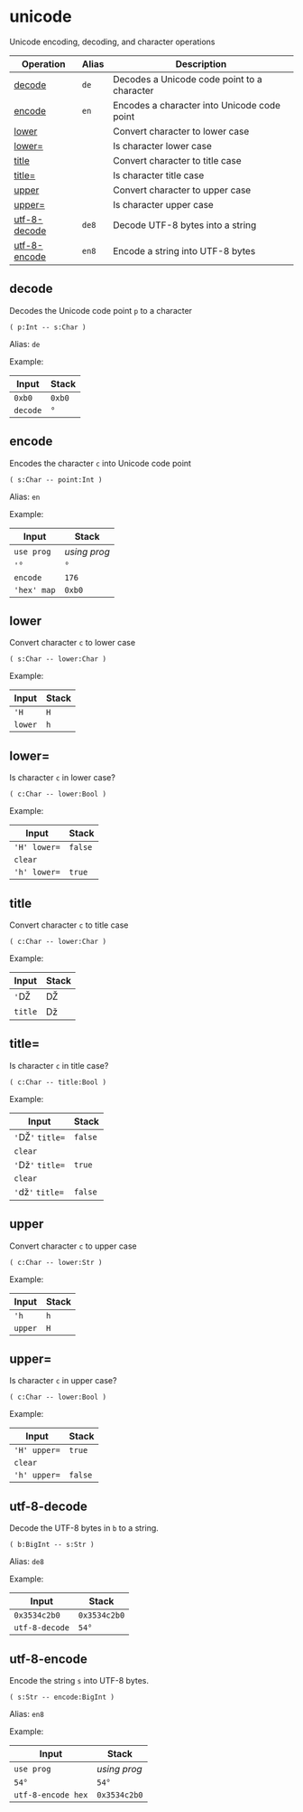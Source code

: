 # unicode

<!-- eval: use unicode -->

Unicode encoding, decoding, and character operations

<!-- index -->

| Operation                     | Alias | Description
|-------------------------------|-------|--------------
| [decode](#decode)             | `de`  | Decodes a Unicode code point to a character
| [encode](#encode)             | `en`  | Encodes a character into Unicode code point
| [lower](#lower)               |       | Convert character to lower case
| [lower=](#lower=)             |       | Is character lower case
| [title](#title)               |       | Convert character to title case
| [title=](#title=)             |       | Is character title case
| [upper](#upper)               |       | Convert character to upper case
| [upper=](#upper=)             |       | Is character upper case
| [utf-8-decode](#utf-8-decode) | `de8` | Decode UTF-8 bytes into a string
| [utf-8-encode](#utf-8-encode) | `en8` | Encode a string into UTF-8 bytes


## decode

Decodes the Unicode code point `p` to a character

    ( p:Int -- s:Char )

Alias: `de`

Example:

<!-- test: decode -->

| Input             | Stack
|-------------------|------------------
| `0xb0`            | `0xb0`
| `decode`          | `°`


## encode

Encodes the character `c` into Unicode code point

    ( s:Char -- point:Int )

Alias: `en`

Example:

<!-- test: encode -->

| Input             | Stack
|-------------------|------------------
| `use prog`        | *using prog*
| `'°`              | `°`
| `encode`          | `176`
| `'hex' map`       | `0xb0`


## lower

Convert character `c` to lower case

    ( s:Char -- lower:Char )

Example:

<!-- test: lower -->

| Input             | Stack
|-------------------|------------------
| `'H`              | `H`
| `lower`           | `h`


## lower=

Is character `c` in lower case?

    ( c:Char -- lower:Bool )

Example:

<!-- test: lower -->

| Input             | Stack
|-------------------|------------------
| `'H' lower=`      | `false`
| `clear`           |
| `'h' lower=`      | `true`


## title

Convert character `c` to title case

    ( c:Char -- lower:Char )

Example:

<!-- test: title -->

| Input             | Stack
|-------------------|------------------
| `'`Ǆ              | Ǆ
| `title`           | ǅ


## title=

Is character `c` in title case?

    ( c:Char -- title:Bool )

Example:

<!-- test: lower -->

| Input             | Stack
|-------------------|------------------
| `'`Ǆ`'` `title=`  | `false`
| `clear`           |
| `'`ǅ`'` `title=`  | `true`
| `clear`           |
| `'`ǆ`'` `title=`  | `false`


## upper

Convert character `c` to upper case

    ( c:Char -- lower:Str )

Example:

<!-- test: upper -->

| Input             | Stack
|-------------------|------------------
| `'h`              | `h`
| `upper`           | `H`


## upper=

Is character `c` in upper case?

    ( c:Char -- lower:Bool )

Example:

<!-- test: lower -->

| Input             | Stack
|-------------------|------------------
| `'H' upper=`      | `true`
| `clear`           |
| `'h' upper=`      | `false`


## utf-8-decode

Decode the UTF-8 bytes in `b` to a string.

    ( b:BigInt -- s:Str )

Alias: `de8`

Example:

<!-- test: decode -->

| Input             | Stack
|-------------------|------------------
| `0x3534c2b0`      | `0x3534c2b0`
| `utf-8-decode`    | `54°`


## utf-8-encode

Encode the string `s` into UTF-8 bytes.

    ( s:Str -- encode:BigInt )

Alias: `en8`

Example:

<!-- test: encode -->

| Input              | Stack
|--------------------|------------------
| `use prog`         | *using prog*
| `54°`              | `54°`
| `utf-8-encode hex` | `0x3534c2b0`


